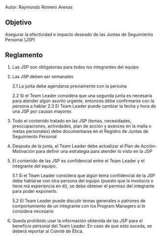 Autor: Raymundo Romero Arenas

## Objetivo
Asegurar la efectividad e impacto deseado de las Juntas de Seguimiento Personal (JSP)

## Reglamento
1. Las JSP son obligatorias para todos los integrantes del equipo
2. Las JSP deben ser semanales

    2.1 La junta debe agendarse previamente con la persona

    2.2 Si el Team Leader considera que una segunda junta es necesaria para atender algún asunto urgente, entonces debe confirmarse con la persona a hablar
    2.3 El Team Leader puede cambiar la fecha y hora de una JSP por causas mayores
3. Todo el contenido tratado en las JSP (temas, necesidades, preocupaciones, actividades, plan de acción y avances en la malla o  metas personales) debe documentarse en el Registro de Juntas de Seguimiento Personal
4. Después de la junta, el Team Leader debe actualizar el Plan de Acción-Motivación para definir una estrategia para atender lo visto en la JSP
5. El contenido de las JSP es confidencial entre el Team Leader y el integrante del equipo. 

    5.1 Si el Team Leader considera que algún tema confidencial de la JSP debe hablarse con otra persona del equipo (puesto que la involucra o tiene má experiencia en él), se debe obtener el permiso del integrante para poder exponerlo.

    5.2 El Team Leader puede discutir temas generales o patrones de comportamiento de un integrante con los Program Managers si lo considera necesario
6. Queda prohibido usar la información obtenida de las JSP para el beneficio personal del Team Leader. En caso de que esto suceda, se deberá reportar al Comité de Ética.